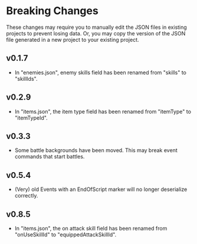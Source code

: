 Breaking Changes
================

These changes may require you to manually edit the JSON files in existing projects to prevent losing data. Or, you may copy the version of the JSON file generated in a new project to your existing project.

v0.1.7
------
 - In "enemies.json", enemy skills field has been renamed from "skills" to "skillIds".

v0.2.9
------
 - In "items.json", the item type field has been renamed from "itemType" to "itemTypeId".

v0.3.3
------
 - Some battle backgrounds have been moved. This may break event commands that start battles.

v0.5.4
------
 - (Very) old Events with an EndOfScript marker will no longer deserialize correctly.

v0.8.5
------
 - In "items.json", the on attack skill field has been renamed from "onUseSkillId" to "equippedAttackSkillId".
